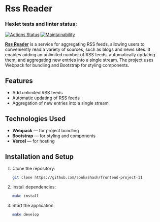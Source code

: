 # Rss Reader

### Hexlet tests and linter status:

[![Actions Status](https://github.com/sonkashash/frontend-project-11/actions/workflows/hexlet-check.yml/badge.svg)](https://github.com/sonkashash/frontend-project-11/actions)
[![Maintainability](https://api.codeclimate.com/v1/badges/8f78265a2e111aeb072c/maintainability)](https://codeclimate.com/github/sonkashash/frontend-project-11/maintainability)

**[Rss Reader](https://frontend-project-11-6y1w.vercel.app)** is a service for aggregating RSS feeds, allowing users to conveniently read a variety of sources, such as blogs and news sites. It enables adding an unlimited number of RSS feeds, automatically updating them, and aggregating new entries into a single stream. The project uses Webpack for bundling and Bootstrap for styling components.

## Features

- Add unlimited RSS feeds
- Automatic updating of RSS feeds
- Aggregation of new entries into a single stream

## Technologies Used

- **Webpack** — for project bundling
- **Bootstrap** — for styling and components
- **Vercel** — for hosting

## Installation and Setup

1. Clone the repository:
   ```bash
   git clone https://github.com/sonkashash/frontend-project-11
   ```
2. Install dependencies:
   ```bash
   make install
   ```
3. Start the application:
   ```bash
   make develop
   ```
